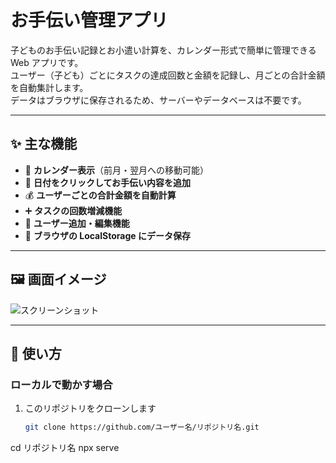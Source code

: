 # お手伝い管理アプリ

子どものお手伝い記録とお小遣い計算を、カレンダー形式で簡単に管理できる Web アプリです。  
ユーザー（子ども）ごとにタスクの達成回数と金額を記録し、月ごとの合計金額を自動集計します。  
データはブラウザに保存されるため、サーバーやデータベースは不要です。

---

## ✨ 主な機能
- 📅 **カレンダー表示**（前月・翌月への移動可能）
- 📝 **日付をクリックしてお手伝い内容を追加**
- 💰 **ユーザーごとの合計金額を自動計算**
- ➕ **タスクの回数増減機能**
- 👤 **ユーザー追加・編集機能**
- 💾 **ブラウザの LocalStorage にデータ保存**

---

## 🖼 画面イメージ
![スクリーンショット](docs/screenshot.png)

---

## 🚀 使い方

### ローカルで動かす場合
1. このリポジトリをクローンします
   ```bash
   git clone https://github.com/ユーザー名/リポジトリ名.git

cd リポジトリ名
npx serve
